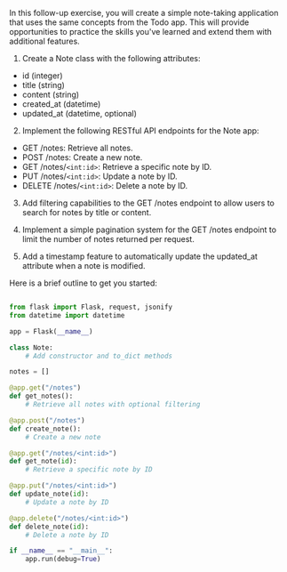 In this follow-up exercise, you will create a simple note-taking application that uses the same concepts from the Todo app. This will provide opportunities to practice the skills you've learned and extend them with additional features.

1. Create a Note class with the following attributes:

- id (integer)
- title (string)
- content (string)
- created_at (datetime)
- updated_at (datetime, optional)

2. Implement the following RESTful API endpoints for the Note app:

- GET /notes: Retrieve all notes.
- POST /notes: Create a new note.
- GET /notes/`<int:id>`: Retrieve a specific note by ID.
- PUT /notes/`<int:id>`: Update a note by ID.
- DELETE /notes/`<int:id>`: Delete a note by ID.

3. Add filtering capabilities to the GET /notes endpoint to allow users to search for notes by title or content.

4. Implement a simple pagination system for the GET /notes endpoint to limit the number of notes returned per request.

5. Add a timestamp feature to automatically update the updated_at attribute when a note is modified.

Here is a brief outline to get you started:

```python

from flask import Flask, request, jsonify
from datetime import datetime

app = Flask(__name__)

class Note:
    # Add constructor and to_dict methods

notes = []

@app.get("/notes")
def get_notes():
    # Retrieve all notes with optional filtering

@app.post("/notes")
def create_note():
    # Create a new note

@app.get("/notes/<int:id>")
def get_note(id):
    # Retrieve a specific note by ID

@app.put("/notes/<int:id>")
def update_note(id):
    # Update a note by ID

@app.delete("/notes/<int:id>")
def delete_note(id):
    # Delete a note by ID

if __name__ == "__main__":
    app.run(debug=True)
```